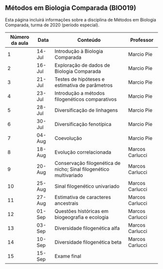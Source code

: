 ## Métodos em Biologia Comparada (BIO019)

Esta página incluirá informações sobre a disciplina de Métodos em Biologia Comparada, turma de 2020 (período especial).

| Número da aula | Data   | Conteúdo                                                           | Professor       |
|----------------|--------|--------------------------------------------------------------------|-----------------|
| 1              | 14-Jul | Introdução à Biologia Comparada                                    | Marcio Pie      |
| 2              | 16-Jul | Exploração de dados de Biologia Comparada                          | Marcio Pie      |
| 3              | 21-Jul | Testes de hipóteses e estimativa de parâmetros                     | Marcio Pie      |
| 4              | 23-Jul | Introdução a métodos filogenéticos comparativos                    | Marcio Pie      |
| 5              | 28-Jul |  Diversificação de linhagens                                       | Marcio Pie      |
| 6              | 30-Jul | Diversificação fenotípica                                          | Marcio Pie      |
| 7              | 04-Aug | Coevolução                                                         | Marcio Pie      |
| 8              | 18-Aug | Evolução correlacionada                                            | Marcos Carlucci |
| 9              | 20-Aug | Conservação filogenética de nicho; Sinal filogenético multivariado | Marcos Carlucci |
| 10             | 25-Aug | Sinal filogenético univariado                                      | Marcos Carlucci |
| 11             | 27-Aug | Estimativa de caracteres ancestrais                                | Marcos Carlucci |
| 12             | 01-Sep | Questões históricas em biogeografia e ecologia                     | Marcos Carlucci |
| 13             | 03-Sep | Diversidade filogenética alfa                                      | Marcos Carlucci |
| 14             | 10-Sep | Diversidade filogenética beta                                      | Marcos Carlucci |
| 15             | 15-Sep | Exame final                                                        |                 |

